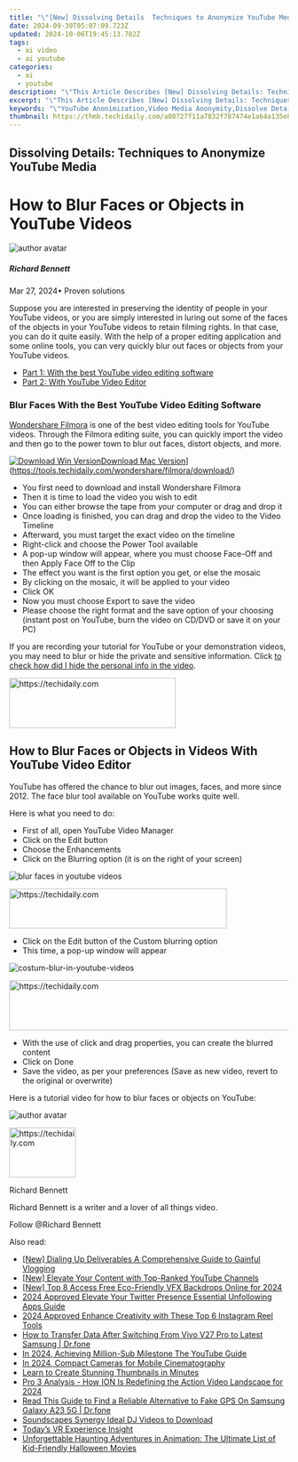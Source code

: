 ```yaml
---
title: "\"[New] Dissolving Details  Techniques to Anonymize YouTube Media\""
date: 2024-09-30T05:07:09.723Z
updated: 2024-10-06T19:45:13.782Z
tags:
  - ai video
  - ai youtube
categories:
  - ai
  - youtube
description: "\"This Article Describes [New] Dissolving Details: Techniques to Anonymize YouTube Media\""
excerpt: "\"This Article Describes [New] Dissolving Details: Techniques to Anonymize YouTube Media\""
keywords: "\"YouTube Anonimization,Video Media Anonymity,Dissolve Details Techniques,Media Privacy Methods,Anonymous Video Removal,Data De-Identification,YouTube Content Protection\""
thumbnail: https://thmb.techidaily.com/a08727f11a7832f787474e1a64a135e87ab43cd2d3040a1084f509333c65c397.jpg
---
```


## Dissolving Details: Techniques to Anonymize YouTube Media

# How to Blur Faces or Objects in YouTube Videos

![author avatar](https://images.wondershare.com/filmora/article-images/richard-bennett.jpg)

##### Richard Bennett

 Mar 27, 2024• Proven solutions

Suppose you are interested in preserving the identity of people in your YouTube videos, or you are simply interested in luring out some of the faces of the objects in your YouTube videos to retain filming rights. In that case, you can do it quite easily. With the help of a proper editing application and some online tools, you can very quickly blur out faces or objects from your YouTube videos.

* [Part 1: With the best YouTube video editing software](#part1)
* [Part 2: With YouTube Video Editor](#part2)

### Blur Faces With the Best YouTube Video Editing Software

[Wondershare Filmora](https://tools.techidaily.com/wondershare/filmora/download/) is one of the best video editing tools for YouTube videos. Through the Filmora editing suite, you can quickly import the video and then go to the power town to blur out faces, distort objects, and more.

[![Download Win Version](https://images.wondershare.com/filmora/guide/download-btn-win.jpg)](https://tools.techidaily.com/wondershare/filmora/download/)[Download Mac Version](https://images.wondershare.com/filmora/guide/download-btn-mac.jpg)](https://tools.techidaily.com/wondershare/filmora/download/)

* You first need to download and install Wondershare Filmora
* Then it is time to load the video you wish to edit
* You can either browse the tape from your computer or drag and drop it
* Once loading is finished, you can drag and drop the video to the Video Timeline
* Afterward, you must target the exact video on the timeline
* Right-click and choose the Power Tool available
* A pop-up window will appear, where you must choose Face-Off and then Apply Face Off to the Clip
* The effect you want is the first option you get, or else the mosaic
* By clicking on the mosaic, it will be applied to your video
* Click OK
* Now you must choose Export to save the video
* Please choose the right format and the save option of your choosing (instant post on YouTube, burn the video on CD/DVD or save it on your PC)

If you are recording your tutorial for YouTube or your demonstration videos, you may need to blur or hide the private and sensitive information. Click [to check how did I hide the personal info in the video](https://tools.techidaily.com/wondershare/filmora/download/).

<!-- affiliate ads begin -->
<a href="https://aligracehair.sjv.io/c/5597632/1997630/19272" target="_top" id="1997630">
  <img src="//a.impactradius-go.com/display-ad/19272-1997630" border="0" alt="https://techidaily.com" width="300" height="90"/>
</a>
<img height="0" width="0" src="https://aligracehair.sjv.io/i/5597632/1997630/19272" style="position:absolute;visibility:hidden;" border="0" />
<!-- affiliate ads end -->

## How to Blur Faces or Objects in Videos With YouTube Video Editor

YouTube has offered the chance to blur out images, faces, and more since 2012\. The face blur tool available on YouTube works quite well.

Here is what you need to do:

* First of all, open YouTube Video Manager
* Click on the Edit button
* Choose the Enhancements
* Click on the Blurring option (it is on the right of your screen)

![blur faces in youtube videos](https://images.wondershare.com/filmora/article-images/blur-faces-in-youtube-video.jpg)

<!-- affiliate ads begin -->
<a href="https://aligracehair.sjv.io/c/5597632/2135417/19272" target="_top" id="2135417">
  <img src="//a.impactradius-go.com/display-ad/19272-2135417" border="0" alt="https://techidaily.com" width="392" height="72"/>
</a>
<img height="0" width="0" src="https://aligracehair.sjv.io/i/5597632/2135417/19272" style="position:absolute;visibility:hidden;" border="0" />
<!-- affiliate ads end -->

* Click on the Edit button of the Custom blurring option
* This time, a pop-up window will appear

![costum-blur-in-youtube-videos](https://images.wondershare.com/filmora/article-images/costum-blur-in-youtube-videos.jpg)

<!-- affiliate ads begin -->
<a href="https://aligracehair.sjv.io/c/5597632/1868499/19272" target="_top" id="1868499">
  <img src="//a.impactradius-go.com/display-ad/19272-1868499" border="0" alt="https://techidaily.com" width="728" height="90"/>
</a>
<img height="0" width="0" src="https://aligracehair.sjv.io/i/5597632/1868499/19272" style="position:absolute;visibility:hidden;" border="0" />
<!-- affiliate ads end -->

* With the use of click and drag properties, you can create the blurred content
* Click on Done
* Save the video, as per your preferences (Save as new video, revert to the original or overwrite)

Here is a tutorial video for how to blur faces or objects on YouTube:

![author avatar](https://images.wondershare.com/filmora/article-images/richard-bennett.jpg)

<!-- affiliate ads begin -->
<a href="https://25home.pxf.io/c/5597632/2148635/16836" target="_top" id="2148635">
  <img src="//a.impactradius-go.com/display-ad/16836-2148635" border="0" alt="https://techidaily.com" width="120" height="90"/>
</a>
<img height="0" width="0" src="https://25home.pxf.io/i/5597632/2148635/16836" style="position:absolute;visibility:hidden;" border="0" />
<!-- affiliate ads end -->

Richard Bennett

Richard Bennett is a writer and a lover of all things video.

Follow @Richard Bennett

<ins class="adsbygoogle"
      style="display:block"
      data-ad-client="ca-pub-7571918770474297"
      data-ad-slot="8358498916"
      data-ad-format="auto"
      data-full-width-responsive="true"></ins>

<span class="atpl-alsoreadstyle">Also read:</span>
<div><ul>
<li><a href="https://youtube-videos.techidaily.com/new-dialing-up-deliverables-a-comprehensive-guide-to-gainful-vlogging/"><u>[New] Dialing Up Deliverables A Comprehensive Guide to Gainful Vlogging</u></a></li>
<li><a href="https://youtube-videos.techidaily.com/new-elevate-your-content-with-top-ranked-youtube-channels/"><u>[New] Elevate Your Content with Top-Ranked YouTube Channels</u></a></li>
<li><a href="https://youtube-docs.techidaily.com/op-8-access-free-eco-friendly-vfx-backdrops-online-for-2024/"><u>[New] Top 8 Access Free Eco-Friendly VFX Backdrops Online for 2024</u></a></li>
<li><a href="https://twitter-clips.techidaily.com/2024-approved-elevate-your-twitter-presence-essential-unfollowing-apps-guide/"><u>2024 Approved Elevate Your Twitter Presence Essential Unfollowing Apps Guide</u></a></li>
<li><a href="https://instagram-video-recordings.techidaily.com/2024-approved-enhance-creativity-with-these-top-6-instagram-reel-tools/"><u>2024 Approved Enhance Creativity with These Top 6 Instagram Reel Tools</u></a></li>
<li><a href="https://android-transfer.techidaily.com/how-to-transfer-data-after-switching-from-vivo-v27-pro-to-latest-samsung-drfone-by-drfone-transfer-from-android-transfer-from-android/"><u>How to Transfer Data After Switching From Vivo V27 Pro to Latest Samsung | Dr.fone</u></a></li>
<li><a href="https://youtube-videos.techidaily.com/in-2024-achieving-million-sub-milestone-the-youtube-guide/"><u>In 2024, Achieving Million-Sub Milestone The YouTube Guide</u></a></li>
<li><a href="https://fox-access.techidaily.com/in-2024-compact-cameras-for-mobile-cinematography/"><u>In 2024, Compact Cameras for Mobile Cinematography</u></a></li>
<li><a href="https://youtube-videos.techidaily.com/learn-to-create-stunning-thumbnails-in-minutes/"><u>Learn to Create Stunning Thumbnails in Minutes</u></a></li>
<li><a href="https://extra-approaches.techidaily.com/pro-3-analysis-how-ion-is-redefining-the-action-video-landscape-for-2024/"><u>Pro 3 Analysis - How ION Is Redefining the Action Video Landscape for 2024</u></a></li>
<li><a href="https://fake-location.techidaily.com/read-this-guide-to-find-a-reliable-alternative-to-fake-gps-on-samsung-galaxy-a23-5g-drfone-by-drfone-virtual-android/"><u>Read This Guide to Find a Reliable Alternative to Fake GPS On Samsung Galaxy A23 5G | Dr.fone</u></a></li>
<li><a href="https://youtube-videos.techidaily.com/soundscapes-synergy-ideal-dj-videos-to-download/"><u>Soundscapes Synergy Ideal DJ Videos to Download</u></a></li>
<li><a href="https://extra-tips.techidaily.com/todays-vr-experience-insight/"><u>Today’s VR Experience Insight</u></a></li>
<li><a href="https://some-knowledge.techidaily.com/unforgettable-haunting-adventures-in-animation-the-ultimate-list-of-kid-friendly-halloween-movies/"><u>Unforgettable Haunting Adventures in Animation: The Ultimate List of Kid-Friendly Halloween Movies</u></a></li>
</ul></div>

